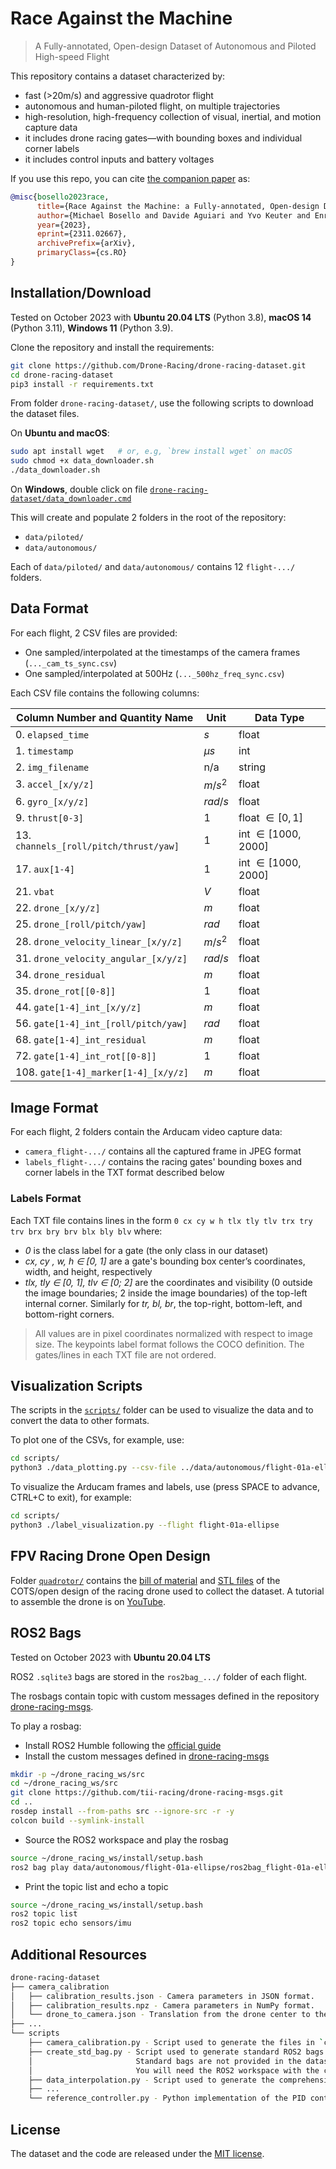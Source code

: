 # Race Against the Machine

> A Fully-annotated, Open-design Dataset of Autonomous and Piloted High-speed Flight

This repository contains a dataset characterized by:

- fast (>20m/s) and aggressive quadrotor flight
- autonomous and human-piloted flight, on multiple trajectories
- high-resolution, high-frequency collection of visual, inertial, and motion capture data
- it includes drone racing gates—with bounding boxes and individual corner labels
- it includes control inputs and battery voltages

If you use this repo, you can cite [the companion paper](https://arxiv.org/abs/2311.02667) as:

```bibtex
@misc{bosello2023race,
      title={Race Against the Machine: a Fully-annotated, Open-design Dataset of Autonomous and Piloted High-speed Flight}, 
      author={Michael Bosello and Davide Aguiari and Yvo Keuter and Enrico Pallotta and Sara Kiade and Gyordan Caminati and Flavio Pinzarrone and Junaid Halepota and Jacopo Panerati and Giovanni Pau},
      year={2023},
      eprint={2311.02667},
      archivePrefix={arXiv},
      primaryClass={cs.RO}
}
```

## Installation/Download

Tested on October 2023 with **Ubuntu 20.04 LTS** (Python 3.8), **macOS 14** (Python 3.11), **Windows 11** (Python 3.9).

Clone the repository and install the requirements:

```sh
git clone https://github.com/Drone-Racing/drone-racing-dataset.git
cd drone-racing-dataset
pip3 install -r requirements.txt
```

From folder `drone-racing-dataset/`, use the following scripts to download the dataset files.

On **Ubuntu and macOS**:

```sh
sudo apt install wget   # or, e.g, `brew install wget` on macOS
sudo chmod +x data_downloader.sh
./data_downloader.sh
```

On **Windows**, double click on file [`drone-racing-dataset/data_downloader.cmd`](/data_downloader.cmd)

This will create and populate 2 folders in the root of the repository:

- `data/piloted/`
- `data/autonomous/`

Each of `data/piloted/` and `data/autonomous/` contains 12 `flight-.../` folders.

## Data Format

For each flight, 2 CSV files are provided:

- One sampled/interpolated at the timestamps of the camera frames (`..._cam_ts_sync.csv`)
- One sampled/interpolated at 500Hz (`..._500hz_freq_sync.csv`)

Each CSV file contains the following columns:

| Column Number and Quantity Name | Unit | Data Type |
| --- | --- | --- |
| 0. `elapsed_time` | $s$ | float |
| 1. `timestamp` | $\mu s$ | int |
| 2. `img_filename` | n/a | string |
| 3. `accel_[x/y/z]` | $m/s^2$ | float |
| 6. `gyro_[x/y/z]` | $rad/s$ | float |
| 9. `thrust[0-3]` | $1$ | float $\in [0,1]$ |
| 13. `channels_[roll/pitch/thrust/yaw]` | $1$ | int $\in [1000,2000]$ |
| 17. `aux[1-4]` | $1$ | int $\in [1000,2000]$ |
| 21. `vbat` | $V$ | float |
| 22. `drone_[x/y/z]` | $m$ | float |
| 25. `drone_[roll/pitch/yaw]` | $rad$ | float |
| 28. `drone_velocity_linear_[x/y/z]` | $m/s^2$ | float |
| 31. `drone_velocity_angular_[x/y/z]` | $rad/s$ | float |
| 34. `drone_residual` | $m$ | float |
| 35. `drone_rot[[0-8]]` | $1$ | float |
| 44. `gate[1-4]_int_[x/y/z]` | $m$ | float |
| 56. `gate[1-4]_int_[roll/pitch/yaw]` | $rad$ | float |
| 68. `gate[1-4]_int_residual` | $m$ | float |
| 72. `gate[1-4]_int_rot[[0-8]]` | $1$ | float |
| 108. `gate[1-4]_marker[1-4]_[x/y/z]` | $m$ | float |

## Image Format

For each flight, 2 folders contain the Arducam video capture data:

- `camera_flight-.../` contains all the captured frame in JPEG format
- `labels_flight-.../` contains the racing gates' bounding boxes and corner labels in the TXT format described below

### Labels Format

Each TXT file contains lines in the form `0 cx cy w h tlx tly tlv trx try trv brx bry brv blx bly blv` where:

- *0* is the class label for a gate (the only class in our dataset)
- *cx, cy , w, h ∈ [0, 1]* are a gate's bounding box center’s coordinates, width, and height, respectively
- *tlx, tly ∈ [0, 1], tlv ∈ [0; 2]* are the coordinates and visibility (0 outside the image boundaries; 2 inside the image boundaries) of the top-left internal corner. Similarly for *tr, bl, br*, the top-right, bottom-left, and bottom-right corners.

> All values are in pixel coordinates normalized with respect to image size. The keypoints label format follows the COCO definition. The gates/lines in each TXT file are not ordered.

## Visualization Scripts

The scripts in the [`scripts/`](/scripts/) folder can be used to visualize the data and to convert the data to other formats.

To plot one of the CSVs, for example, use:

```sh
cd scripts/
python3 ./data_plotting.py --csv-file ../data/autonomous/flight-01a-ellipse/flight-01a-ellipse_cam_ts_sync.csv
```

To visualize the Arducam frames and labels, use (press SPACE to advance, CTRL+C to exit), for example:

```sh
cd scripts/
python3 ./label_visualization.py --flight flight-01a-ellipse
```

## FPV Racing Drone Open Design

Folder [`quadrotor/`](/quadrotor/) contains the [bill of material](/quadrotor/bom.md) and [STL files](/quadrotor/3d_print/) of the COTS/open design of the racing drone used to collect the dataset.
A tutorial to assemble the drone is on [YouTube](https://youtu.be/xvOS7IEFxlU).

## ROS2 Bags

Tested on October 2023 with **Ubuntu 20.04 LTS**

ROS2 `.sqlite3` bags are stored in the `ros2bag_.../` folder of each flight.

The rosbags contain topic with custom messages defined in the repository [drone-racing-msgs](https://github.com/tii-racing/drone-racing-msgs).

To play a rosbag:

- Install ROS2 Humble following the [official guide](https://docs.ros.org/en/humble/Installation.html)
- Install the custom messages defined in [drone-racing-msgs](https://github.com/tii-racing/drone-racing-msgs)

```sh
mkdir -p ~/drone_racing_ws/src
cd ~/drone_racing_ws/src
git clone https://github.com/tii-racing/drone-racing-msgs.git
cd ..
rosdep install --from-paths src --ignore-src -r -y
colcon build --symlink-install
```

- Source the ROS2 workspace and play the rosbag

```sh
source ~/drone_racing_ws/install/setup.bash
ros2 bag play data/autonomous/flight-01a-ellipse/ros2bag_flight-01a-ellipse
```

- Print the topic list and echo a topic

```sh
source ~/drone_racing_ws/install/setup.bash
ros2 topic list
ros2 topic echo sensors/imu
```

## Additional Resources

```sh
drone-racing-dataset
├── camera_calibration
│   ├── calibration_results.json - Camera parameters in JSON format.
│   ├── calibration_results.npz - Camera parameters in NumPy format.
│   └── drone_to_camera.json - Translation from the drone center to the camera in JSON format.
├── ...
└── scripts
    ├── camera_calibration.py - Script used to generate the files in `camera_calibration/`.
    ├── create_std_bag.py - Script used to generate standard ROS2 bags with `Image`, `Imu`, and `PoseStamped` messages. 
    │                       Standard bags are not provided in the dataset because of their size (>10GB each).
    │                       You will need the ROS2 workspace with the custom messages installed (see section "ROS2 Bags").
    ├── data_interpolation.py - Script used to generate the comprehensive CSV files interpolated at arbitrary frequencies.
    ├── ...
    └── reference_controller.py - Python implementation of the PID controller used for the autonomous flights.
```

## License

The dataset and the code are released under the [MIT license](LICENSE).
